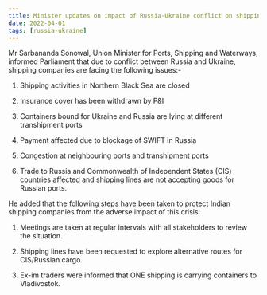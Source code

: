 ```yaml
---
title: Minister updates on impact of Russia-Ukraine conflict on shipping
date: 2022-04-01
tags: [russia-ukraine]
---
```


Mr Sarbananda Sonowal, Union Minister for Ports, Shipping and Waterways, informed Parliament that due to conflict between Russia and Ukraine, shipping companies are facing the following issues:-

1. Shipping activities in Northern Black Sea are closed

1. Insurance cover has been withdrawn by P&I

1. Containers bound for Ukraine and Russia are lying at different transhipment ports

1. Payment affected due to blockage of SWIFT in Russia

1. Congestion at neighbouring ports and transhipment ports

1. Trade to Russia and Commonwealth of Independent States (CIS) countries affected and shipping lines are not accepting goods for Russian ports.

He added that the following steps have been taken to protect Indian shipping companies from the adverse impact of this crisis:

1. Meetings are taken at regular intervals with all stakeholders to review the situation.

1. Shipping lines have been requested to explore alternative routes for CIS/Russian cargo.

1. Ex-im traders were informed that ONE shipping is carrying containers to Vladivostok.
